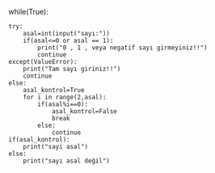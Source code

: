 while(True):

    try:
        asal=int(input("sayı:"))
        if(asal<=0 or asal == 1):
            print("0 , 1 , veya negatif sayı girmeyiniz!!")
            continue
    except(ValueError):
        print("Tam sayı giriniz!!")
        continue
    else:
        asal_kontrol=True
        for i in range(2,asal):
            if(asal%i==0):
                asal_kontrol=False
                break
            else:
                continue
    if(asal_kontrol):
        print("sayi asal")
    else:
        print("sayı asal değil")

